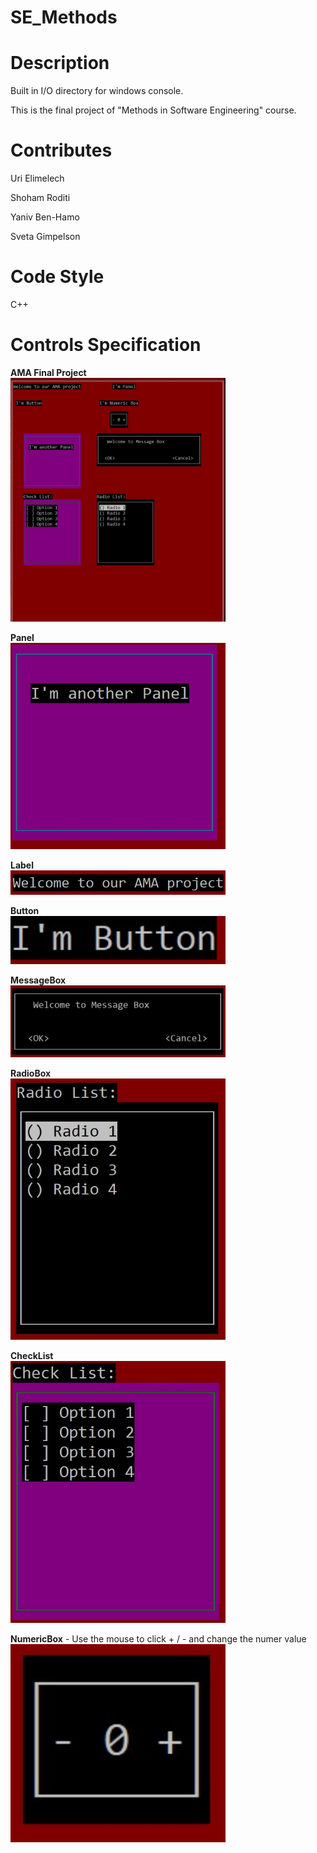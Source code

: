 # SE_Methods

# Description

Built in I/O directory for windows console.

This is the final project of "Methods in Software Engineering" course.
 
# Contributes

Uri Elimelech

Shoham Roditi

Yaniv Ben-Hamo

Sveta Gimpelson

# Code Style

C++ 

# Controls Specification

**AMA Final Project** <br>
<img src="/FinalProject/images/amaProject.jpeg" width="344px"/>

**Panel** <br>
<img src="/FinalProject/images/panel.jpeg" width="344px"/>

**Label** <br>
<img src="/FinalProject/images/label.jpeg" width="344px"/>

**Button** <br>
<img src="/FinalProject/images/Button.jpeg" width="344px"/>

**MessageBox** <br>
<img src="/FinalProject/images/messageBox.jpeg" width="344px"/>

**RadioBox** <br>
<img src="/FinalProject/images/radioList.jpeg" width="344px"/>

**CheckList** <br>
<img src="/FinalProject/images/checkList.jpeg" width="344px"/>

**NumericBox** - Use the mouse to click + / - and change the numer value <br>
<img src="/FinalProject/images/numericBox.jpeg" width="344px"/>
